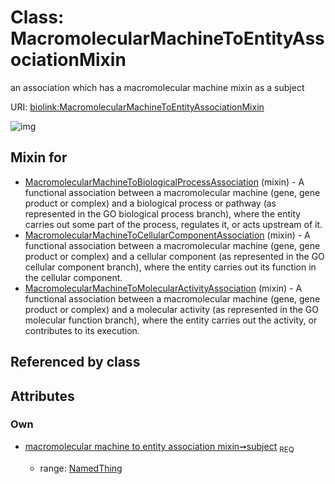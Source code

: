
# Class: MacromolecularMachineToEntityAssociationMixin


an association which has a macromolecular machine mixin as a subject

URI: [biolink:MacromolecularMachineToEntityAssociationMixin](https://w3id.org/biolink/vocab/MacromolecularMachineToEntityAssociationMixin)


![img](http://yuml.me/diagram/nofunky;dir:TB/class/[NamedThing],[NamedThing]<subject%201..1-%20[MacromolecularMachineToEntityAssociationMixin],[MacromolecularMachineToMolecularActivityAssociation]uses%20-.->[MacromolecularMachineToEntityAssociationMixin],[MacromolecularMachineToCellularComponentAssociation]uses%20-.->[MacromolecularMachineToEntityAssociationMixin],[MacromolecularMachineToBiologicalProcessAssociation]uses%20-.->[MacromolecularMachineToEntityAssociationMixin],[MacromolecularMachineToMolecularActivityAssociation],[MacromolecularMachineToCellularComponentAssociation],[MacromolecularMachineToBiologicalProcessAssociation])

## Mixin for

 * [MacromolecularMachineToBiologicalProcessAssociation](MacromolecularMachineToBiologicalProcessAssociation.md) (mixin)  - A functional association between a macromolecular machine (gene, gene product or complex) and a biological process or pathway (as represented in the GO biological process branch), where the entity carries out some part of the process, regulates it, or acts upstream of it.
 * [MacromolecularMachineToCellularComponentAssociation](MacromolecularMachineToCellularComponentAssociation.md) (mixin)  - A functional association between a macromolecular machine (gene, gene product or complex) and a cellular component (as represented in the GO cellular component branch), where the entity carries out its function in the cellular component.
 * [MacromolecularMachineToMolecularActivityAssociation](MacromolecularMachineToMolecularActivityAssociation.md) (mixin)  - A functional association between a macromolecular machine (gene, gene product or complex) and a molecular activity (as represented in the GO molecular function branch), where the entity carries out the activity, or contributes to its execution.

## Referenced by class


## Attributes


### Own

 * [macromolecular machine to entity association mixin➞subject](macromolecular_machine_to_entity_association_mixin_subject.md)  <sub>REQ</sub>

     * range: [NamedThing](NamedThing.md)
